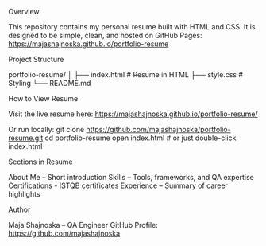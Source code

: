 Overview

This repository contains my personal resume built with HTML and CSS.
It is designed to be simple, clean, and hosted on GitHub Pages:
https://majashajnoska.github.io/portfolio-resume

Project Structure

portfolio-resume/
│
├── index.html   # Resume in HTML
├── style.css    # Styling
└── README.md

How to View Resume

Visit the live resume here:
https://majashajnoska.github.io/portfolio-resume/

Or run locally:
git clone https://github.com/majashajnoska/portfolio-resume.git
cd portfolio-resume
open index.html   # or just double-click index.html

Sections in Resume

About Me – Short introduction
Skills – Tools, frameworks, and QA expertise
Certifications - ISTQB certificates
Experience – Summary of career highlights

Author

Maja Shajnoska – QA Engineer
GitHub Profile: https://github.com/majashajnoska
